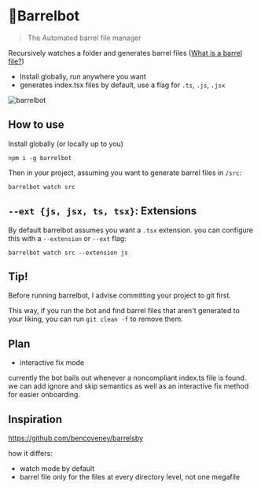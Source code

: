 # 🤖Barrelbot

> The Automated barrel file manager

Recursively watches a folder and generates barrel files ([What is a barrel file?](https://github.com/basarat/typescript-book/blob/master/docs/tips/barrel.md))

- Install globally, run anywhere you want
- generates index.tsx files by default, use a flag for `.ts`, `.js`, `.jsx`

![barrelbot](https://user-images.githubusercontent.com/6764957/52915369-2d0f8680-3277-11e9-8589-c0c1d60d21ca.gif)

## How to use

Install globally (or locally up to you)

```
npm i -g barrelbot
```

Then in your project, assuming you want to generate barrel files in `/src`:

```
barrelbot watch src
```

## `--ext {js, jsx, ts, tsx}`: Extensions

By default barrelbot assumes you want a `.tsx` extension. you can configure this with a `--extension` or `--ext` flag:

```
barrelbot watch src --extension js
```

## Tip!

Before running barrelbot, I advise committing your project to git first.

This way, if you run the bot and find barrel files that aren't generated to your liking, you can run `git clean -f` to remove them.

## Plan

- interactive fix mode

currently the bot bails out whenever a noncompliant index.ts file is found. we can add ignore and skip semantics as well as an interactive fix method for easier onboarding.

## Inspiration

https://github.com/bencoveney/barrelsby

how it differs:

- watch mode by default
- barrel file only for the files at every directory level, not one megafile
